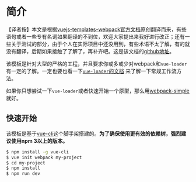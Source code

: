 # 简介
【译者按】本文是根据[vuejs-templates-webpack官方文档](http://vuejs-templates.github.io/webpack/)原创翻译而来，有些语句或者一些专有名词如果翻译的不到位，欢迎大家提出来我好进行改正；还有一些关于测试的部分，由于个人在实际项目中还没用到，有些术语不太了解，有的就没有翻译，后期如果接触了了解了，再补齐吧。这是该文档的[github地址](https://github.com/athena0304/vue-template-webpack-cn)。

该模板是针对大型的严格的工程，并且要求你或多或少对webpack和`vue-loader`有一定的了解。一定也要也看一下[`vue-loader`的文档](http://vuejs.github.io/vue-loader/index.html) 来了解一下常规工作流方法。

如果你只想尝试一下`vue-loader`或者快速开始一个原型，那么用[webpack-simple](https://github.com/vuejs-templates/webpack-simple)就好。


## 快速开始

该模板是基于[vue-cli](https://github.com/vuejs/vue-cli)这个脚手架搭建的。**为了确保使用更有效的依赖树，强烈建议使用npm 3以上的版本。**

``` bash
$ npm install -g vue-cli
$ vue init webpack my-project
$ cd my-project
$ npm install
$ npm run dev
```

